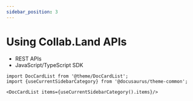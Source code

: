 ```yaml
---
sidebar_position: 3
---
```


# Using Collab.Land APIs

- REST APIs
- JavaScript/TypeScript SDK

```mdx-code-block
import DocCardList from '@theme/DocCardList';
import {useCurrentSidebarCategory} from '@docusaurus/theme-common';

<DocCardList items={useCurrentSidebarCategory().items}/>
```